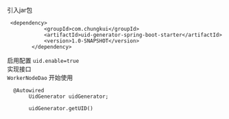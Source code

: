 引入jar包
      
```
 <dependency>
            <groupId>com.chungkui</groupId>
            <artifactId>uid-generator-spring-boot-starter</artifactId>
            <version>1.0-SNAPSHOT</version>
        </dependency>
```

        
启用配置
    `uid.enable=true  `  
实现接口     
   `WorkerNodeDao`
开始使用

     
```
  @Autowired
       UidGenerator uidGenerator;
       
       uidGenerator.getUID()
```
